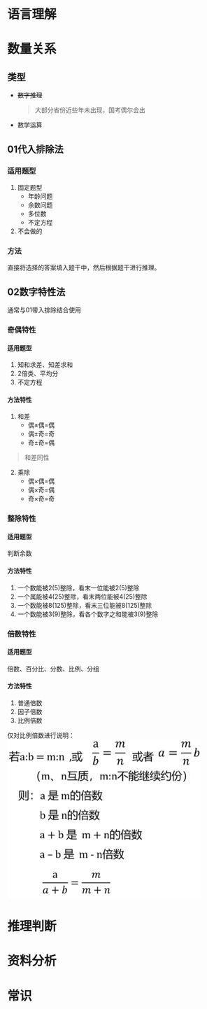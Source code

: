 # 语言理解
# 数量关系

## 类型

- ~~数字推理~~

  > 大部分省份近些年未出现，国考偶尔会出

- 数学运算

## 01代入排除法

### 适用题型

1. 固定题型
   - 年龄问题
   - 余数问题
   - 多位数
   - 不定方程
2. 不会做的

### 方法
直接将选择的答案填入题干中，然后根据题干进行推理。
## 02数字特性法
通常与01带入排除结合使用
### 奇偶特性
####  适用题型
1. 知和求差、知差求和
2. 2倍类、平均分
3. 不定方程
#### 方法特性
1. 和差
    - 偶±偶=偶
    - 偶±奇=奇
    - 奇±奇=偶
> 和差同性
2. 乘除
    - 偶×偶=偶
    - 偶×奇=偶
    - 奇×奇=奇
### 整除特性
#### 适用题型
判断余数
#### 方法特性
1. 一个数能被2(5)整除，看末一位能被2(5)整除
2. 一个属能被4(25)整除，看末两位能被4(25)整除
3. 一个数能被8(125)整除，看末三位能被8(125)整除
4. 一个数能被3(9)整除，看各个数字之和能被3(9)整除
### 倍数特性
#### 适用题型
倍数、百分比、分数、比例、分组
#### 方法特性
1. 普通倍数
2. 因子倍数
3. 比例倍数

仅对比例倍数进行说明：
![](../img/01-比例倍数特性.png)
# 推理判断
# 资料分析
# 常识